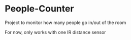 # People-Counter
Project to monitor how many people go in/out of the room


For now, only works with one IR distance sensor

